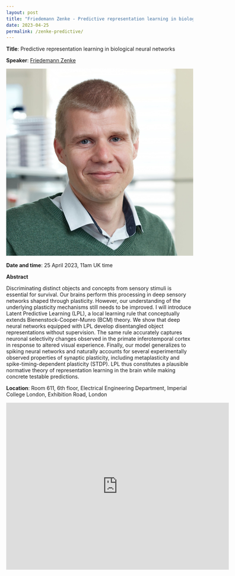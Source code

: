 ```yaml
---
layout: post
title: "Friedemann Zenke - Predictive representation learning in biological neural networks"
date: 2023-04-25
permalink: /zenke-predictive/
---
```


**Title**: Predictive representation learning in biological neural networks

**Speaker**: [Friedemann Zenke](http://fzenke.net/)

![Friedemann Zenke](../images/portrait_fzenke.jpg)

**Date and time**: 25 April 2023, 11am UK time

**Abstract**

Discriminating distinct objects and concepts from sensory stimuli is essential for survival. Our brains perform this processing in deep sensory networks shaped through plasticity. However, our understanding of the underlying plasticity mechanisms still needs to be improved. I will introduce Latent Predictive Learning (LPL), a local learning rule that conceptually extends Bienenstock-Cooper-Munro (BCM) theory. We show that deep neural networks equipped with LPL develop disentangled object representations without supervision. The same rule accurately captures neuronal selectivity changes observed in the primate inferotemporal cortex in response to altered visual experience. Finally, our model generalizes to spiking neural networks and naturally accounts for several experimentally observed properties of synaptic plasticity, including metaplasticity and spike-timing-dependent plasticity (STDP). LPL thus constitutes a plausible normative theory of representation learning in the brain while making concrete testable predictions.

**Location**: Room 611, 6th floor, Electrical Engineering Department, Imperial College London, Exhibition Road, London

<iframe src="https://www.google.com/maps/embed?pb=!1m18!1m12!1m3!1d2483.7708032039777!2d-0.17856368409055157!3d51.49907331913271!2m3!1f0!2f0!3f0!3m2!1i1024!2i768!4f13.1!3m3!1m2!1s0x4876055caa7cb987%3A0x66f9f2d9fa2588a5!2sDepartment%20of%20Electrical%20%26%20Electronic%20Engineering!5e0!3m2!1sen!2suk!4v1680693698502!5m2!1sen!2suk" width="600" height="450" style="border:0;" allowfullscreen="" loading="lazy" referrerpolicy="no-referrer-when-downgrade"></iframe>